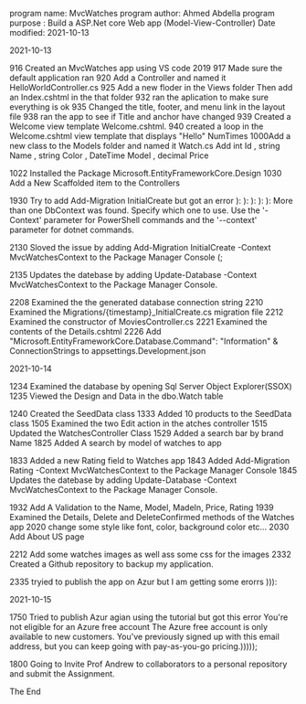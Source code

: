 program name: MvcWatches
program author: Ahmed Abdella
program purpose : Build a ASP.Net core Web app (Model-View-Controller)
Date modified: 2021-10-13

2021-10-13

916 Created an MvcWatches app using VS code 2019
917 Made sure the default application ran 
920 Add a Controller and named it HelloWorldController.cs
925 Add a new floder in the Views folder
Then add an Index.cshtml in the that folder
932 ran the aplication to make sure everything is ok 
935 Changed the title, footer, and menu link in the layout file
938 ran the app to see if Title and anchor have changed 
939 Created a Welcome view template Welcome.cshtml.
940 created a loop in the Welcome.cshtml view template that displays "Hello" NumTimes
1000Add a new class to the Models folder and named it Watch.cs
 Add  int Id , string Name , string Color ,  DateTime Model , decimal Price

1022 Installed the Package Microsoft.EntityFrameworkCore.Design
1030 Add a New Scaffolded item to the Controllers



1930 Try to add Add-Migration InitialCreate
but got an error  ): ): ): ): ):
More than one DbContext was found. Specify which one to use. Use the '-Context' parameter for PowerShell commands and the '--context' parameter for dotnet commands.

2130 Sloved the issue by adding Add-Migration InitialCreate -Context MvcWatchesContext to the Package Manager Console (;

2135 Updates the datebase by adding  Update-Database  -Context MvcWatchesContext to the Package Manager Console.


2208 Examined the the generated database connection string
2210 Examined the Migrations/{timestamp}_InitialCreate.cs migration file
2212 Examined the constructor of MoviesController.cs 
2221 Examined the contents of the Details.cshtml 
2226 Add "Microsoft.EntityFrameworkCore.Database.Command": "Information" & ConnectionStrings to appsettings.Development.json










2021-10-14
  
  
1234 Examined the database by opening Sql Server Object Explorer(SSOX) 
1235 Viewed the Design and Data in the dbo.Watch table

1240 Created the SeedData class
1333 Added 10 products to the SeedData class
1505 Examined the two Edit action in the atches controller
1515 Updated the WatchesController Class
1529 Added a search bar by brand Name
1825 Added A search by model of watches to app

1833 Added a new Rating field to Watches app
1843 Added Add-Migration Rating -Context MvcWatchesContext to the Package Manager Console
1845 Updates the datebase by adding  Update-Database  -Context MvcWatchesContext to the Package Manager Console.

1932  Add A Validation to the Name, Model, MadeIn, Price, Rating 
1939 Examined the Details, Delete and DeleteConfirmed methods of the Watches app
2020 change some style like font, color, background color etc...
2030 Add About US page
 

2212 Add some watches images as well ass some css for the images
2332 Created a Github repository to backup my application.

2335 tryied to publish the app on Azur but I am getting some erorrs ))):

2021-10-15

1750 Tried to publish Azur agian using the tutorial but got this error 
You're not eligible for an Azure free account
The Azure free account is only available to new customers. You've previously signed up with this email address, but you can keep going with pay-as-you-go pricing.)))));

1800 Going to Invite Prof Andrew to collaborators to a personal repository and submit the Assignment.

The End


